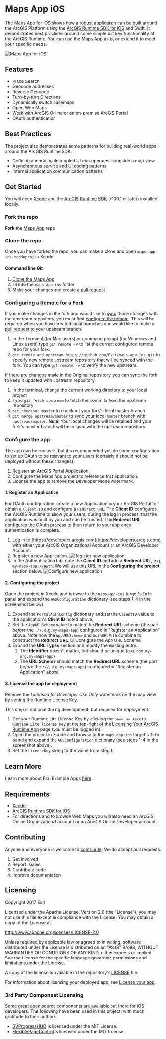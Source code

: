 # Maps App iOS

The Maps App for iOS shows how a robust application can be built around the ArcGIS Platform using the [ArcGIS Runtime SDK for iOS](https://developers.arcgis.com/ios/) and Swift. It demonstrates best practices around some simple but key functionality of the ArcGIS Runtime. You can use the Maps App as is, or extend it to meet your specific needs.

![Maps App for iOS](/docs/images/app-screenshots.png)

## Features
* Place Search
* Geocode addresses
* Reverse Geocode
* Turn-by-turn Directions
* Dynamically switch basemaps
* Open Web Maps
* Work with ArcGIS Online or an on-premise ArcGIS Portal
* OAuth authentication

## Best Practices
The project also demonstrates some patterns for building real-world apps around the ArcGIS Runtime SDK.

* Defining a modular, decoupled UI that operates alongside a map view
* Asynchronous service and UI coding patterns
* Internal application communication patterns

## Get Started
You will need [Xcode](https://itunes.apple.com/us/app/xcode/id497799835?mt=12) and the [ArcGIS Runtime SDK](https://developers.arcgis.com/ios/latest/swift/guide/install.htm#ESRI_SECTION1_D57435A2BEBC4D29AFA3A4CAA722506A) (v100.1 or later) installed locally.

### Fork the repo
**Fork** the [Maps App](https://github.com/Esri/maps-app-ios/fork) repo

### Clone the repo
Once you have forked the repo, you can make a clone and open `maps-app-ios.xcodeproj` in Xcode.

#### Command line Git
1. [Clone the Maps App](https://help.github.com/articles/fork-a-repo/#step-2-create-a-local-clone-of-your-fork)
2. `cd` into the `maps-app-ios` folder
3. Make your changes and create a [pull request](https://help.github.com/articles/creating-a-pull-request)

### Configuring a Remote for a Fork
If you make changes in the fork and would like to [sync](https://help.github.com/articles/syncing-a-fork/) those changes with the upstream repository, you must first [configure the remote](https://help.github.com/articles/configuring-a-remote-for-a-fork/). This will be required when you have created local branches and would like to make a [pull request](https://help.github.com/articles/creating-a-pull-request) to your upstream branch.

1. In the Terminal (for Mac users) or command prompt (for Windows and Linux users) type `git remote -v` to list the current configured remote repo for your fork.
2. `git remote add upstream https://github.com/Esri/maps-app-ios.git` to specify new remote upstream repository that will be synced with the fork. You can type `git remote -v` to verify the new upstream.

If there are changes made in the Original repository, you can sync the fork to keep it updated with upstream repository.

1. In the terminal, change the current working directory to your local project
2. Type `git fetch upstream` to fetch the commits from the upstream repository
3. `git checkout master` to checkout your fork's local master branch.
4. `git merge upstream/master` to sync your local `master` branch with `upstream/master`. **Note**: Your local changes will be retained and your fork's master branch will be in sync with the upstream repository.

### Configure the app
The app can be run as is, but it's recommended you do some configuration to set up OAuth to be relevant to your users (certainly it should not be deployed without these changes):

1. Register an ArcGIS Portal Application.
2. Configure the Maps App project to reference that application.
3. License the app to remove the Developer Mode watermark.

#### 1. Register an Application 
For OAuth configuration, create a new Application in your ArcGIS Portal to obtain a `Client ID` and configure a `Redirect URL`. The **Client ID** configures the ArcGIS Runtime to show your users, during the log in process, that the application was built by you and can be trusted. The **Redirect URL** configures the OAuth process to then return to your app once authentication is complete.

1. Log in to [https://developers.arcgis.com](https://developers.arcgis.com) with either your ArcGIS Organizational Account or an ArcGIS Developer Account.
2. Register a new Application. ![Register new application](/docs/images/create-application.png)
3. In the Authentication tab, note the **Client ID** and add a **Redirect URL**, e.g. `my-maps-app://auth`. We will use this URL in the **Configuring the project** section below. ![Configure new application](/docs/images/configure-application.png)

#### 2. Configuring the project
Open the project in Xcode and browse to the `maps-app-ios` target's `Info` panel and expand the `AGSConfiguration` dictionary (see steps 1-4 in the screenshot below).

1. Expand the `PortalAuthConfig` dictionary and set the `ClientID` value to the application's **Client ID** noted above.
2. Set the `AppURLScheme` value to match the **Redirect URL** scheme (the part *before* the `://`, e.g. `my-maps-app`) configured in "Register an Application" above. Note how the `AppURLScheme` and `AuthURLPath` combine to construct the **Redirect URL**. ![Configure the App URL Scheme](/docs/images/configure-xcode-target.png)
3. Expand the **URL Types** section and modify the existing entry.
    1. The **Identifier** doesn't matter, but should be unique (e.g. `com.my-org.my-maps-app`).
    2. The **URL Scheme** should match the **Redirect URL** scheme (the part *before* the `://`, e.g. `my-maps-app`) configured in "Register an Application" above. 

#### 3. License the app for deployment
Remove the _Licensed for Developer Use Only_ watermark on the map view by setting the Runtime License Key.

This step is optional during development, but required for deployment.

1. Get your Runtime Lite License Key by clicking the `Show my ArcGIS Runtime Lite license key` at the top-right of the [Licensing Your ArcGIS Runtime App](https://developers.arcgis.com/arcgis-runtime/licensing/) page (you must be logged in).
2. Open the project in Xcode and browse to the `maps-app-ios` target's `Info` panel and expand the `AGSConfiguration` dictionary (see steps 1-4 in the screenshot above).
3. Set the `LicenseKey` string to the value from step 1.

## Learn More
Learn more about Esri Example Apps [here](https://developers.arcgis.com/example-apps).

## Requirements
* [Xcode](https://itunes.apple.com/us/app/xcode/id497799835?mt=12)
* [ArcGIS Runtime SDK for iOS](https://developers.arcgis.com/ios/)
* For directions and to browse Web Maps you will also need an ArcGIS Online Organizational account or an ArcGIS Online Developer account.

## Contributing
Anyone and everyone is welcome to [contribute](CONTRIBUTING.md). We do accept pull requests.

1. Get involved
2. Report issues
3. Contribute code
4. Improve documentation

## Licensing
Copyright 2017 Esri

Licensed under the Apache License, Version 2.0 (the "License"); you may not use this file except in compliance with the License. You may obtain a copy of the License at

http://www.apache.org/licenses/LICENSE-2.0

Unless required by applicable law or agreed to in writing, software distributed under the License is distributed on an "AS IS" BASIS, WITHOUT WARRANTIES OR CONDITIONS OF ANY KIND, either express or implied. See the License for the specific language governing permissions and limitations under the License.

A copy of the license is available in the repository's [LICENSE](LICENSE) file.

For information about licensing your deployed app, see [License your app](https://developers.arcgis.com/ios/latest/swift/guide/license-your-app.htm).

### 3rd Party Component Licensing
Some great open source components are available out there for iOS developers. The following have been used in this project, with much gratitude to their authors.
* [SVProgressHUD](https://github.com/SVProgressHUD/SVProgressHUD) is licensed under the MIT License.
* [FlexiblePageControl](https://github.com/shima11/FlexiblePageControl) is licensed under the MIT License.
